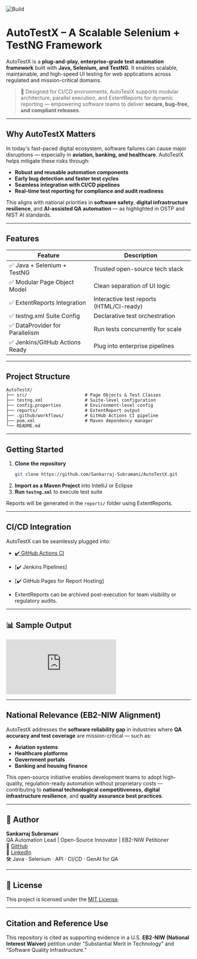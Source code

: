 ![Build](https://github.com/Sankarraj-Subramani/AutoTestX/actions/workflows/run-tests.yml/badge.svg)

# AutoTestX – A Scalable Selenium + TestNG Framework

AutoTestX is a **plug-and-play, enterprise-grade test automation framework** built with **Java, Selenium, and TestNG**. It enables scalable, maintainable, and high-speed UI testing for web applications across regulated and mission-critical domains.

> 🧪 Designed for CI/CD environments, AutoTestX supports modular architecture, parallel execution, and ExtentReports for dynamic reporting — empowering software teams to deliver **secure, bug-free, and compliant releases**.

---

## Why AutoTestX Matters

In today's fast-paced digital ecosystem, software failures can cause major disruptions — especially in **aviation, banking, and healthcare**. AutoTestX helps mitigate these risks through:

- **Robust and reusable automation components**
- **Early bug detection and faster test cycles**
- **Seamless integration with CI/CD pipelines**
- **Real-time test reporting for compliance and audit readiness**

This aligns with national priorities in **software safety**, **digital infrastructure resilience**, and **AI-assisted QA automation** — as highlighted in OSTP and NIST AI standards.

---

## Features

| Feature                         | Description |
|---------------------------------|-------------|
| ✅ Java + Selenium + TestNG     | Trusted open-source tech stack |
| ✅ Modular Page Object Model     | Clean separation of UI logic |
| ✅ ExtentReports Integration     | Interactive test reports (HTML/CI-ready) |
| ✅ testng.xml Suite Config       | Declarative test orchestration |
| ✅ DataProvider for Parallelism  | Run tests concurrently for scale |
| ✅ Jenkins/GitHub Actions Ready  | Plug into enterprise pipelines |

---

## Project Structure

```
AutoTestX/
├── src/                      # Page Objects & Test Classes
├── testng.xml                # Suite-level configuration
├── config.properties         # Environment-level config
├── reports/                  # ExtentReport output
├── .github/workflows/        # GitHub Actions CI pipeline
├── pom.xml                   # Maven dependency manager
└── README.md
```

---

## Getting Started

1. **Clone the repository**
   ```bash
   git clone https://github.com/Sankarraj-Subramani/AutoTestX.git
   ```
2. **Import as a Maven Project** into IntelliJ or Eclipse
3. **Run `testng.xml`** to execute test suite

Reports will be generated in the `reports/` folder using ExtentReports.

---

## CI/CD Integration

AutoTestX can be seamlessly plugged into:
- [✔️ GitHub Actions CI](.github/workflows)
- [✔️ Jenkins Pipelines]
- [✔️ GitHub Pages for Report Hosting]

- ExtentReports can be archived post-execution for team visibility or regulatory audits.

---

## 📊 Sample Output

![Extent Report Screenshot](https://sankarraj-subramani.github.io/AutoTestX/reports/ExtentReport.html)

---

## National Relevance (EB2-NIW Alignment)

AutoTestX addresses the **software reliability gap** in industries where **QA accuracy and test coverage** are mission-critical — such as:

-  **Aviation systems**
-  **Healthcare platforms**
-  **Government portals**
-  **Banking and housing finance**

This open-source initiative enables development teams to adopt high-quality, regulation-ready automation without proprietary costs — contributing to **national technological competitiveness**, **digital infrastructure resilience**, and **quality assurance best practices**.

---

## 👤 Author

**Sankarraj Subramani**  
QA Automation Lead | Open-Source Innovator | EB2-NIW Petitioner  
🔗 [GitHub](https://github.com/Sankarraj-Subramani)  
📰 [LinkedIn](https://linkedin.com/in/sankarrajsubramani)  
🛠️ Java · Selenium · API · CI/CD · GenAI for QA

---

## 📄 License

This project is licensed under the [MIT License](LICENSE).

---

##  Citation and Reference Use

This repository is cited as supporting evidence in a U.S. **EB2-NIW (National Interest Waiver)** petition under “Substantial Merit in Technology” and “Software Quality Infrastructure.”
